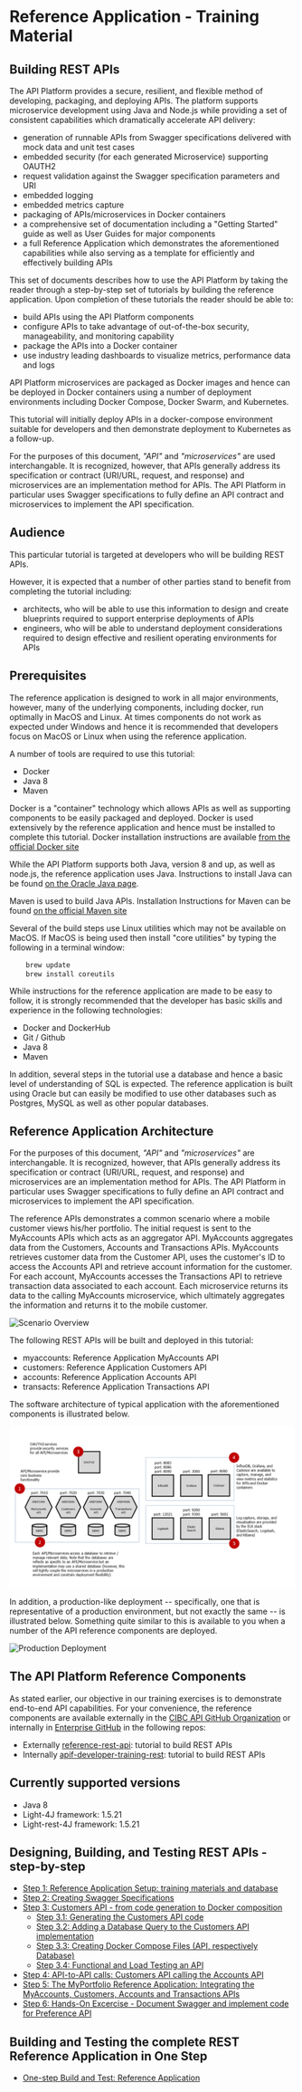 # Reference Application - Training Material
## Building REST APIs

The API Platform provides a secure, resilient, and flexible method of
developing, packaging, and deploying APIs.  The platform supports
microservice development using Java and Node.js while providing a set of
consistent capabilities which dramatically accelerate API delivery:
- generation of runnable APIs from Swagger specifications delivered with
mock data and unit test cases
- embedded security (for each generated Microservice) supporting OAUTH2
- request validation against the Swagger specification parameters and URI
- embedded logging
- embedded metrics capture
- packaging of APIs/microservices in Docker containers
- a comprehensive set of documentation including a "Getting Started" guide as
well as User Guides for major components
- a full Reference Application which demonstrates the aforementioned capabilities
while also serving as a template for efficiently and effectively
building APIs

This set of documents describes how to use the API Platform by taking the reader through
a step-by-step set of tutorials by building the reference application.  Upon completion
of these tutorials the reader should be able to:
- build APIs using the API Platform components
- configure APIs to take advantage of out-of-the-box security,
manageability, and monitoring capability
- package the APIs into a Docker container
- use industry leading dashboards to visualize metrics, performance data and logs

API Platform microservices are packaged as Docker images and hence
can be deployed in Docker containers using a number of deployment environments including Docker Compose,
Docker Swarm, and Kubernetes.  

This tutorial will initially deploy APIs in
a docker-compose environment suitable for developers and then demonstrate
deployment to Kubernetes as a follow-up.

For the purposes of this document, *"API"* and *"microservices"* are used interchangable.
It is recognized, however, that APIs generally address its specification or contract
(URI/URL, request, and response) and microservices are an implementation method
for APIs.  The API Platform in particular uses Swagger specifications to fully
define an API contract and microservices to implement the API specification.

## Audience

This particular tutorial is targeted at developers who will be building REST APIs.

However, it is expected that a number of other parties stand to benefit
from completing the tutorial including:
- architects, who will be able to use this information to design and create
blueprints required to support enterprise deployments of APIs
- engineers, who will be able to understand deployment considerations required
to design effective and resilient operating environments for APIs

## Prerequisites

The reference application is designed to work in all major environments, however,
many of the underlying components, including docker, run optimally in MacOS
and Linux.  At times components do not work as expected under Windows and hence
it is recommended that developers focus on MacOS or Linux when using the reference
application.

A number of tools are required to use this tutorial:
- Docker  
- Java 8
- Maven

Docker is a "container" technology which allows APIs
as well as supporting components to be easily packaged and deployed.  Docker
is used extensively by the reference application and hence must be installed
to complete this tutorial.  Docker installation instructions are available
[from the official Docker site](https://docs.docker.com/engine/installation/)

While the API Platform supports both Java, version 8 and up, as well as node.js, the
reference application uses Java.  Instructions to install Java
can be found [on the Oracle Java page](http://www.oracle.com/technetwork/java/javase/downloads/jdk8-downloads-2133151.html).

Maven is used to build Java APIs.  Installation Instructions
for Maven can be found [on the official Maven site](http://maven.apache.org/install.html)

Several of the build steps use Linux utilities which may not be available
on MacOS.  If MacOS is being used then install "core utilities" by typing
the following in a terminal window:

```
    brew update
    brew install coreutils
```    

While instructions for the reference application are made to be easy to follow,
it is strongly recommended that the developer has basic skills and experience
in the following technologies:
- Docker and DockerHub
- Git / Github
- Java 8
- Maven

In addition, several steps in the tutorial use a database and hence a basic
level of understanding of SQL is expected.  The reference application is
built using Oracle but can easily be modified to use other databases
such as Postgres, MySQL as well as other popular databases.

## Reference Application Architecture

For the purposes of this document, *"API"* and *"microservices"* are interchangable.
It is recognized, however, that APIs generally address its specification or contract
(URI/URL, request, and response) and microservices are an implementation method
for APIs.  The API Platform in particular uses Swagger specifications to fully
define an API contract and microservices to implement the API specification.

The reference APIs demonstrates a common scenario where a mobile
customer views his/her portfolio. The initial request is sent to the
MyAccounts APIs which acts as an aggregator API.  MyAccounts aggregates
data from the Customers, Accounts and Transactions APIs.  MyAccounts retrieves
customer data from the Customer API, uses the customer's ID to access the
Accounts API and retrieve account information for the customer.  For each
account, MyAccounts accesses the Transactions API to retrieve transaction
data associated to each account.  Each microservice returns its data to the
calling MyAccounts microservice, which ultimately aggregates the information
and returns it to the mobile customer.

![Scenario Overview](doc/images/Scenario.png "Scenario Overview")

The following REST APIs will be built and deployed in this tutorial:
- myaccounts: Reference Application MyAccounts API
- customers: Reference Application Customers API
- accounts: Reference Application Accounts API
- transacts: Reference Application Transactions API

The software architecture of typical application with the aforementioned
components is illustrated below.

![Software Architecture](doc/images/SoftwareArchitecture.png "Software Architecture")

In addition, a production-like deployment -- specifically, one that is
representative of a production environment, but not exactly the same -- is
illustrated below.  Something quite similar to this is available to you
when a number of the API reference components are deployed.

![Production Deployment](doc/images/ProductionDeployment.png "Production Deployment")

## The API Platform Reference Components

As stated earlier, our objective in our training exercises is to demonstrate
end-to-end API capabilities.  For your convenience, the reference components
are available externally in the [CIBC API GitHub Organization](https://github.com/cibc-api/) or internally in [Enterprise GitHub](https://github.cibcdevops.com)
in the following repos:
- Externally [reference-rest-api](https://github.com/cibc-api/reference-rest-api):  tutorial to build REST APIs
- Internally [apif-developer-training-rest](https://github.cibcdevops.com/CIBC/apif-developer-training-rest):  tutorial to build REST APIs

## Currently supported versions

- Java 8
- Light-4J framework: 1.5.21
- Light-rest-4J framework: 1.5.21

## Designing, Building, and Testing REST APIs - step-by-step

- [Step 1:  Reference Application Setup: training materials and database](doc/step-01.md)
- [Step 2:  Creating Swagger Specifications](doc/step-02.md)
- [Step 3:  Customers API - from code generation to Docker composition](doc/step-03.md)
  * [Step 3.1:  Generating the Customers API code](doc/step-03.md)  
  * [Step 3.2:  Adding a Database Query to the Customers API implementation](doc/step-0.3.2.md)
  * [Step 3.3:  Creating Docker Compose Files (API, respectively Database)](doc/step-0.3.3.md)
  * [Step 3.4:  Functional and Load Testing an API](doc/step-0.3.4.md)
- [Step 4:  API-to-API calls: Customers API calling the Accounts API](doc/step-04.md)
- [Step 5:  The MyPortfolio Reference Application: Integrating the MyAccounts, Customers, Accounts and Transactions APIs](doc/step-05.md)
- [Step 6:  Hands-On Excercise - Document Swagger and implement code for Preference API ](doc/step-06.md)

## Building and Testing the complete REST Reference Application in One Step

- [One-step Build and Test: Reference Application](doc/one-step.md)

